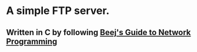 # A simple FTP server.
## Written in C by following [Beej's Guide to Network Programming](https://beej.us/guide/bgnet/)




